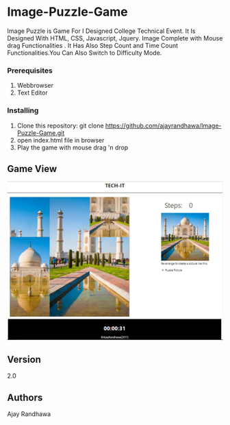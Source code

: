 # Image-Puzzle-Game
Image Puzzle is Game For I Designed College Technical Event. It Is Designed With HTML, CSS, Javascript, Jquery. Image Complete with Mouse drag Functionalities . It Has Also Step Count and Time Count Functionalities.You Can Also Switch to Difficulty Mode.

### Prerequisites

1. Webbrowser
2. Text Editor

### Installing

1. Clone this repository: git clone https://github.com/ajayrandhawa/Image-Puzzle-Game.git
2. open index.html file in browser
3. Play the game with mouse drag 'n drop

## Game View

<img src="Screenshot.jpg" alt="wireframe">

## Version

2.0

## Authors

Ajay Randhawa
